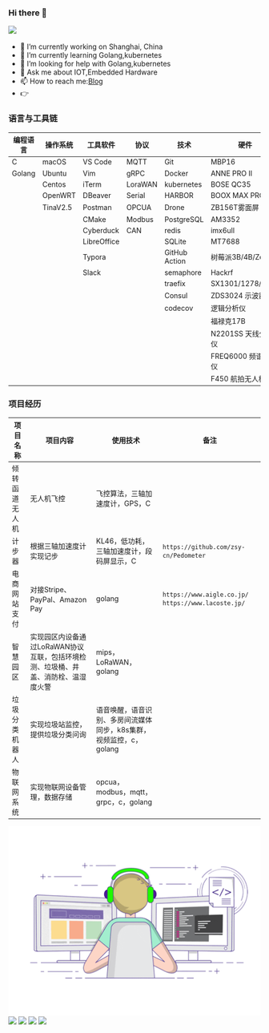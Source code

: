 ### Hi there 👋

![](https://visitor-badge.glitch.me/badge?page_id=zsy-cn.readme)

- 🔭 I’m currently working on Shanghai, China
- 🌱 I’m currently learning Golang,kubernetes
- 🤔 I’m looking for help with Golang,kubernetes
- 💬 Ask me about IOT,Embedded Hardware
- 📫 How to reach me:[Blog](https://zsy-cn.github.io/)
- 👉

### 语言与工具链

| 编程语言 | 操作系统 | 工具软件    | 协议    | 技术          | 硬件                |
| -------- | -------- | ----------- | ------- | ------------- | ------------------- |
| C        | macOS    | VS Code     | MQTT    | Git           | MBP16               |
| Golang   | Ubuntu   | Vim         | gRPC    | Docker        | ANNE PRO II         |
|          | Centos   | iTerm       | LoraWAN | kubernetes    | BOSE QC35           |
|          | OpenWRT  | DBeaver     | Serial  | HARBOR        | BOOX MAX PRO2       |
|          | TinaV2.5 | Postman     | OPCUA   | Drone         | ZB156T雾面屏        |
|          |          | CMake       | Modbus  | PostgreSQL    | AM3352              |
|          |          | Cyberduck   | CAN     | redis         | imx6ull             |
|          |          | LibreOffice |         | SQLite        | MT7688              |
|          |          | Typora      |         | GitHub Action | 树莓派3B/4B/Zero    |
|          |          | Slack       |         | semaphore     | Hackrf              |
|          |          |             |         | traefix       | SX1301/1278/1280    |
|          |          |             |         | Consul        | ZDS3024 示波器      |
|          |          |             |         | codecov       | 逻辑分析仪          |
|          |          |             |         |               | 福禄克17B           |
|          |          |             |         |               | N2201SS 天线分析仪  |
|          |          |             |         |               | FREQ6000 频谱分析仪 |
|          |          |             |         |               | F450 航拍无人机     |

### 项目经历

| 项目名称       | 项目内容                                                                          | 使用技术                                                           | 备注                                                          |
| -------------- | --------------------------------------------------------------------------------- | ------------------------------------------------------------------ | ------------------------------------------------------------- |
| 倾转函道无人机 | 无人机飞控                                                                        | 飞控算法，三轴加速度计，GPS，C                                     |                                                               |
| 计步器         | 根据三轴加速度计实现记步                                                          | KL46，低功耗，三轴加速度计，段码屏显示，C                          | `https://github.com/zsy-cn/Pedometer`                       |
| 电商网站支付   | 对接Stripe、PayPal、Amazon Pay                                                    | golang                                                             | `https://www.aigle.co.jp/` `https://www.lacoste.jp/`|
| 智慧园区       | 实现园区内设备通过LoRaWAN协议互联，包括环境检测、垃圾桶、井盖、消防栓、温湿度火警 | mips，LoRaWAN，golang                                              |                                                               |
| 垃圾分类机器人 | 实现垃圾站监控，提供垃圾分类问询                                                  | 语音唤醒，语音识别、多房间流媒体同步，k8s集群，视频监控，c，golang |                                                               |
| 物联网系统     | 实现物联网设备管理，数据存储                                                      | opcua，modbus，mqtt，grpc，c，golang                               |                                                               |

<img align="center" src="https://raw.githubusercontent.com/zsy-cn/zsy-cn/main/developer.gif"/>

<img align="center" src="https://github-profile-trophy.vercel.app/?username=zsy-cn&title=Star,Follower,Commit,Issue" style="max-width:100%;">

<img align="center" src="https://github-readme-stats.vercel.app/api?username=zsy-cn&count_private=true&show_icons=true&include_all_commits=true&theme=tokyonight"/>

<img align="center" src="https://github-readme-stats.vercel.app/api/top-langs/?username=zsy-cn&theme=tokyonight&layout=compact" />

<a href="https://github.com/zsy-cn/English">
  <img align="center" src="https://github-readme-stats.vercel.app/api/pin/?username=zsy-cn&repo=English&theme=tokyonight" />
</a>
